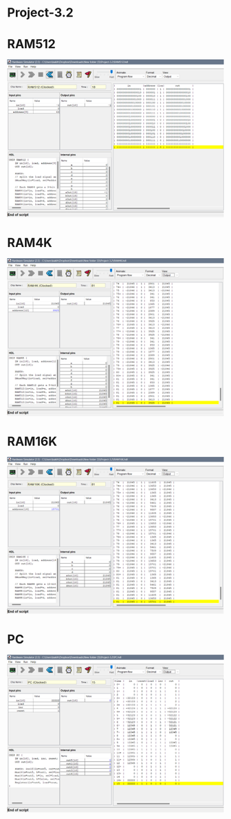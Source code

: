 # Project-3.2

# RAM512

<img src="./Screenshot 2024-12-03 135934.png">

# RAM4K

<img src="./Screenshot 2024-12-03 180214.png">

# RAM16K

<img src="./Screenshot 2024-12-03 180716.png">

# PC

<img src="./Screenshot 2024-12-03 180355.png">